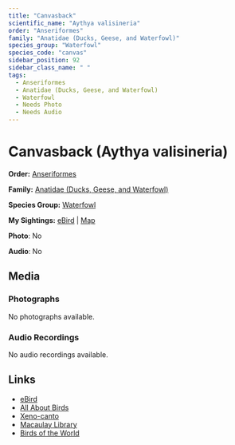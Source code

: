 ```yaml
---
title: "Canvasback"
scientific_name: "Aythya valisineria"
order: "Anseriformes"
family: "Anatidae (Ducks, Geese, and Waterfowl)"
species_group: "Waterfowl"
species_code: "canvas"
sidebar_position: 92
sidebar_class_name: " "
tags: 
  - Anseriformes
  - Anatidae (Ducks, Geese, and Waterfowl)
  - Waterfowl
  - Needs Photo
  - Needs Audio
---
```


# Canvasback (Aythya valisineria)

**Order:** [Anseriformes](/tags/anseriformes)

**Family:** [Anatidae (Ducks, Geese, and Waterfowl)](/tags/anatidae-ducks-geese-and-waterfowl)

**Species Group:** [Waterfowl](/tags/waterfowl)

**My Sightings:** [eBird](https://ebird.org/lifelist?r=world&time=life&spp=canvas) | [Map](/map?species_code=canvas)

**Photo**: No 

**Audio**: No

## Media
### Photographs
No photographs available.

### Audio Recordings
No audio recordings available.

## Links
* [eBird](https://ebird.org/species/canvas) 
* [All About Birds](https://www.allaboutbirds.org/guide/canvas) 
* [Xeno-canto](https://www.xeno-canto.org/species/aythya-valisineria) 
* [Macaulay Library](https://search.macaulaylibrary.org/catalog?taxonCode=canvas&sort=rating_rank_desc)
* [Birds of the World](https://birdsoftheworld.org/bow/species/canvas)
